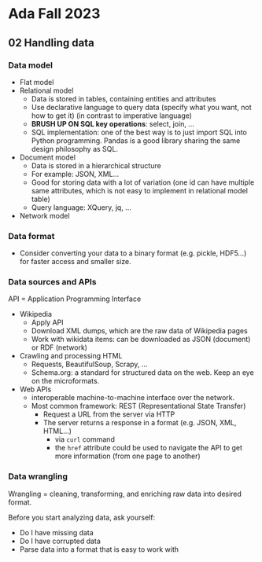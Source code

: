 # Ada Fall 2023

## 02 Handling data

### Data model

- Flat model
- Relational model
  - Data is stored in tables, containing entities and attributes
  - Use declarative language to query data (specify what you want, not how to get it) (in contrast to imperative language)
  - <b>BRUSH UP ON SQL key operations</b>: select, join, ...
  - SQL implementation: one of the best way is to just import SQL into Python programming. Pandas is a good library sharing the same design philosophy as SQL.
- Document model
  - Data is stored in a hierarchical structure
  - For example: JSON, XML...
  - Good for storing data with a lot of variation (one id can have multiple same attributes, which is not easy to implement in relational model table)
  - Query language: XQuery, jq, ...
- Network model

### Data format

- Consider converting your data to a binary format (e.g. pickle, HDF5...) for faster access and smaller size.

### Data sources and APIs

API = Application Programming Interface

- Wikipedia
  - Apply API
  - Download XML dumps, which are the raw data of Wikipedia pages
  - Work with wikidata items: can be downloaded as JSON (document) or RDF (network)
- Crawling and processing HTML
  - Requests, BeautifulSoup, Scrapy, ...
  - Schema.org: a standard for structured data on the web. Keep an eye on the microformats.
- Web APIs
  - interoperable machine-to-machine interface over the network.
  - Most common framework: REST (Representational State Transfer)
    - Request a URL from the server via HTTP
    - The server returns a response in a format (e.g. JSON, XML, HTML...)
      - via `curl` command
      - the `href` attribute could be used to navigate the API to get more information (from one page to another)


### Data wrangling

Wrangling = cleaning, transforming, and enriching raw data into desired format.

Before you start analyzing data, ask yourself:

- Do I have missing data
- Do I have corrupted data
- Parse data into a format that is easy to work with